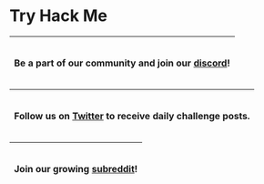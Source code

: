 # Try Hack Me



<table>
  <thead>
    <tr>
      <th style="text-align:left">
        <p><a href="https://discord.gg/tryhackme"><img src="https://i.imgur.com/d64bltq.png" alt/></a>
          <br
          />
        </p>
        <p>Be a part of our community and join our <a href="https://discord.gg/tryhackme">discord</a>!</p>
      </th>
    </tr>
  </thead>
  <tbody></tbody>
</table>

<table>
  <thead>
    <tr>
      <th style="text-align:left">
        <p><a href="https://twitter.com/RealTryHackMe"><img src="https://i.imgur.com/ACdReyI.png" alt/></a>
        </p>
        <p>Follow us on <a href="https://twitter.com/RealTryHackMe">Twitter</a> to
          receive daily challenge posts.</p>
      </th>
    </tr>
  </thead>
  <tbody></tbody>
</table>

<table>
  <thead>
    <tr>
      <th style="text-align:left">
        <p><a href="https://www.reddit.com/r/tryhackme/"><img src="https://i.imgur.com/FkTMgm7.png" alt/></a>
        </p>
        <p>Join our growing <a href="https://www.reddit.com/r/tryhackme/">subreddit</a>!</p>
      </th>
    </tr>
  </thead>
  <tbody></tbody>
</table>

